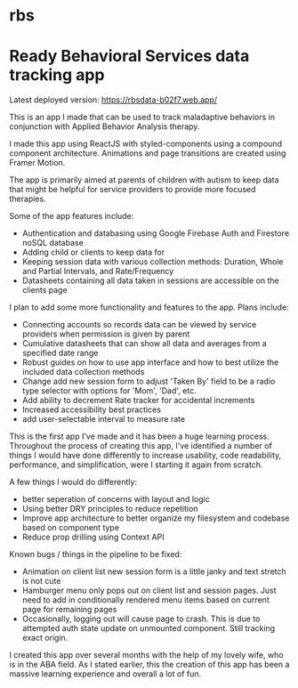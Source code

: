 # rbs
<h1>Ready Behavioral Services data tracking app</h1>

Latest deployed version: https://rbsdata-b02f7.web.app/

This is an app I made that can be used to track maladaptive behaviors
in conjunction with Applied Behavior Analysis therapy.

I made this app using ReactJS with styled-components using a compound component architecture.
Animations and page transitions are created using Framer Motion.

The app is primarily aimed at parents of children with autism to keep data
that might be helpful for service providers to provide more focused therapies.

Some of the app features include:

- Authentication and databasing using Google Firebase Auth and Firestore noSQL database
- Adding child or clients to keep data for
- Keeping session data with various collection methods: Duration, Whole and Partial Intervals, and Rate/Frequency
- Datasheets containing all data taken in sessions are accessible on the clients page

I plan to add some more functionality and features to the app. Plans include:

- Connecting accounts so records data can be viewed by service providers when permission is given by parent
- Cumulative datasheets that can show all data and averages from a specified date range
- Robust guides on how to use app interface and how to best utilize the included data collection methods
- Change add new session form to adjust 'Taken By' field to be a radio type selector with options for 'Mom', 'Dad', etc.
- Add ability to decrement Rate tracker for accidental increments
- Increased accessibility best practices
- add user-selectable interval to measure rate

This is the first app I've made and it has been a huge learning process. Throughout the process of
creating this app, I've identified a number of things I would have done differently to increase
usability, code readability, performance, and simplification, were I starting it again from scratch.

A few things I would do differently:

- better seperation of concerns with layout and logic
- Using better DRY principles to reduce repetition
- Improve app architecture to better organize my filesystem and codebase based on component type
- Reduce prop drilling using Context API

Known bugs / things in the pipeline to be fixed:

- Animation on client list new session form is a little janky and text stretch is
  not cute
- Hamburger menu only pops out on client list and session pages. Just need
  to add in conditionally rendered menu items based on current page for remaining pages
- Occasionally, logging out will cause page to crash. This is due to attempted auth state
  update on unmounted component. Still tracking exact origin.

I created this app over several months with the help of my lovely wife, who is in the ABA field.
As I stated earlier, this the creation of this app has been a massive learning experience and overall a lot of fun.
